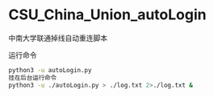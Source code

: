 # CSU_China_Union_autoLogin
中南大学联通掉线自动重连脚本

运行命令
```bash
python3 -u autoLogin.py
挂在后台运行命令
python3 -u ./autoLogin.py > ./log.txt 2>./log.txt &
```
